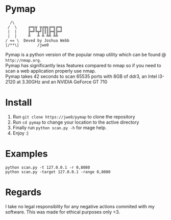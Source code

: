 # Pymap

```
  /\
 /  \     ╔═╗╦ ╦╔╦╗╔═╗╔═╗
 |  |     ╠═╝╚╦╝║║║╠═╣╠═╝
 |  |     ╩   ╩ ╩ ╩╩ ╩╩
/ == \  Deved by Joshua Webb
|/**\|        /jwe0
```

Pymap is a python version of the popular nmap utility which can be found @ `http://nmap.org`.\
Pymap has significantly less features compared to nmap so if you need to scan a web application properly use nmap.\
Pymap takes 42 seconds to scan 65535 ports with 8GB of ddr3, an Intel i3-2120 at 3.30GHz and an NVIDIA GeForce GT 710

# Install
1. Run `git clone https://jwe0/pymap` to clone the repository
2. Run `cd pymap` to change your location to the active directory
3. Finally run `python scan.py -h` for mage help.
4. Enjoy :)


# Examples
```shell
python scan.py -t 127.0.0.1 -r 0,8080
python scan.py -target 127.0.0.1 -range 0,8080
```

# Regards
I take no legal responsiblity for any negative actions commited with my software. This was made for ethical purposes only <3.
